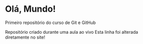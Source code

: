 # Olá, Mundo!
 Primeiro repositório do curso de Git e GitHub

Repositório criado durante uma aula ao vivo
Esta linha foi alterada diretamente no site!
